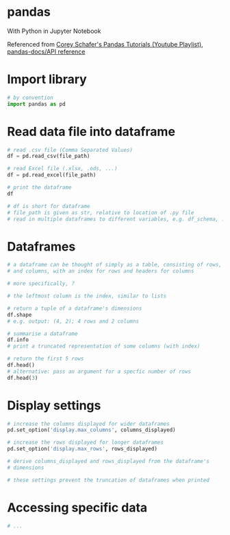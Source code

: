 # pandas

With Python in Jupyter Notebook

Referenced from [Corey Schafer's Pandas Tutorials (Youtube Playlist)](https://www.youtube.com/playlist?list=PL-osiE80TeTsWmV9i9c58mdDCSskIFdDS), [pandas-docs/API reference](https://pandas.pydata.org/docs/reference/index.html#api)

# Import library

```py
# by convention
import pandas as pd
```

# Read data file into dataframe

```py
# read .csv file (Comma Separated Values)
df = pd.read_csv(file_path)

# read Excel file (.xlsx, .ods, ...)
df = pd.read_excel(file_path)

# print the dataframe
df

# df is short for dataframe
# file_path is given as str, relative to location of .py file
# read in multiple dataframes to different variables, e.g. df_schema, ...
```

# Dataframes

```py
# a dataframe can be thought of simply as a table, consisting of rows,
# and columns, with an index for rows and headers for columns

# more specifically, ?

# the leftmost column is the index, similar to lists

# return a tuple of a dataframe's dimensions
df.shape
# e.g. output: (4, 2); 4 rows and 2 columns

# summarise a dataframe
df.info
# print a truncated representation of some columns (with index)

# return the first 5 rows
df.head()
# alternative: pass an argument for a specfic number of rows
df.head(3)
```

# Display settings

```py
# increase the columns displayed for wider dataframes
pd.set_option('display.max_columns', columns_displayed)

# increase the rows displayed for longer dataframes
pd.set_option('display.max_rows', rows_displayed)

# derive columns_displayed and rows_displayed from the dataframe's
# dimensions

# these settings prevent the truncation of dataframes when printed
```

# Accessing specific data

```py
# ...
```
